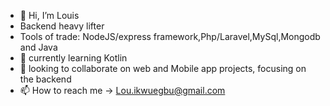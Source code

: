 - 👋 Hi, I’m Louis
- Backend heavy lifter
- Tools of trade: NodeJS/express framework,Php/Laravel,MySql,Mongodb and Java
- 🌱 currently learning Kotlin
- 💞️ looking to collaborate on web and Mobile app projects, focusing on the backend
- 📫 How to reach me -> Lou.ikwuegbu@gmail.com

<!---
LusBlack/LusBlack is a ✨ special ✨ repository because its `README.md` (this file) appears on your GitHub profile.
You can click the Preview link to take a look at your changes.
--->
